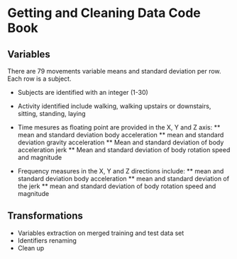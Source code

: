 #  Getting and Cleaning Data Code Book


## Variables 
There are 79 movements variable means and standard deviation per row.
Each row is a subject.
* Subjects are identified with an integer (1-30)
* Activity identified include walking, walking upstairs or downstairs, sitting, standing, laying

* Time mesures as floating point are provided in the X, Y and Z axis:
** mean and standard deviation body acceleration 
** mean and standard deviation gravity acceleration 
** Mean and standard deviation of body acceleration jerk 
** Mean and standard deviation of body rotation speed and magnitude  
* Frequency measures in the X, Y and Z directions include:
** mean and standard deviation body acceleration
** mean and standard deviation of the jerk
** mean and standard deviation of body rotation speed and magnitude
 
 
## Transformations

* Variables extraction on merged training and test data set
* Identifiers renaming
* Clean up    
 
 
  

